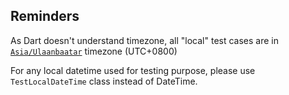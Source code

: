 ## Reminders

As Dart doesn't understand timezone, all "local" test cases are in [`Asia/Ulaanbaatar`](https://en.wikipedia.org/wiki/Time_in_Mongolia) timezone (UTC+0800)

For any local datetime used for testing purpose, please use `TestLocalDateTime` class instead of DateTime.